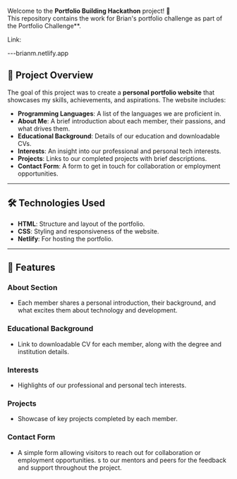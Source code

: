 Welcome to the **Portfolio Building Hackathon** project! 🚀  
This repository contains the work for Brian's portfolio challenge as part of the Portfolio Challenge**.

Link: 

---brianm.netlify.app

## 🌟 Project Overview

The goal of this project was to create a **personal portfolio website** that showcases my skills, achievements, and aspirations. The website includes:

- **Programming Languages**: A list of the languages we are proficient in.
- **About Me**: A brief introduction about each member, their passions, and what drives them.
- **Educational Background**: Details of our education and downloadable CVs.
- **Interests**: An insight into our professional and personal tech interests.
- **Projects**: Links to our completed projects with brief descriptions.
- **Contact Form**: A form to get in touch for collaboration or employment opportunities.

---

## 🛠️ Technologies Used

- **HTML**: Structure and layout of the portfolio.
- **CSS**: Styling and responsiveness of the website.
- **Netlify**: For hosting the portfolio.

---

## 📝 Features

### **About Section**  
- Each member shares a personal introduction, their background, and what excites them about technology and development.

### **Educational Background**  
- Link to downloadable CV for each member, along with the degree and institution details.

### **Interests**  
- Highlights of our professional and personal tech interests.

### **Projects**  
- Showcase of key projects completed by each member.

### **Contact Form**  
- A simple form allowing visitors to reach out for collaboration or employment opportunities.
s to our mentors and peers for the feedback and support throughout the project.
